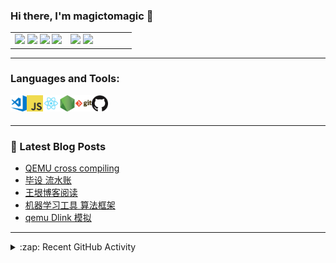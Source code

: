 
### Hi there, I'm magictomagic 👋

<!--
**magictomagic/magictomagic** is a ✨ _special_ ✨ repository because its `README.md` (this file) appears on your GitHub profile.

Here are some ideas to get you started:

- 🔭 I’m currently working on ...
- 🌱 I’m currently learning ...
- 👯 I’m looking to collaborate on ...
- 🤔 I’m looking for help with ...
- 💬 Ask me about ...
- 📫 How to reach me: ...
- 😄 Pronouns: ...
- ⚡ Fun fact: ...
-->
<table>
<tr>
<td valign="top" width="46%">
  <div style="justify-content: center; align-items: center;">
  <img src="https://github-readme-stats.vercel.app/api/pin/?username=magictomagic&repo=MagicAnchor&show_owner=true">
   <img src="https://github-readme-stats.vercel.app/api/pin/?username=magictomagic&repo=coSS&show_owner=true">
  <img src="https://github-readme-stats.vercel.app/api/pin/?username=magictomagic&repo=learn&show_owner=true">
  <img src="https://github-readme-stats.vercel.app/api/pin/?username=magictomagic&repo=WebSimplifyHUB&show_owner=true">
    </div>
</td>
<td valign="top" width="54%">
  <div style="justify-content: center; align-items: center;">
  <img src="https://github-readme-stats.vercel.app/api?username=magictomagic&theme=highcontrast&show_icons=true&count_private=true">
  <img  height="270" src="https://github-readme-stats.vercel.app/api/top-langs/?username=magictomagic&layout=compact&hide=html,TeX&langs_count=10">
    </div>
</td>
</tr>

</table>


---
### Languages and Tools:

<img align="left" alt="Visual Studio Code" width="26px" src="https://raw.githubusercontent.com/github/explore/80688e429a7d4ef2fca1e82350fe8e3517d3494d/topics/visual-studio-code/visual-studio-code.png" />

<img align="left" alt="JavaScript" width="26px" src="https://raw.githubusercontent.com/github/explore/80688e429a7d4ef2fca1e82350fe8e3517d3494d/topics/javascript/javascript.png" />
<img align="left" alt="React" width="26px" src="https://raw.githubusercontent.com/github/explore/80688e429a7d4ef2fca1e82350fe8e3517d3494d/topics/react/react.png" />

<img align="left" alt="Node.js" width="26px" src="https://raw.githubusercontent.com/github/explore/80688e429a7d4ef2fca1e82350fe8e3517d3494d/topics/nodejs/nodejs.png" />

<img align="left" alt="Git" width="26px" src="https://raw.githubusercontent.com/github/explore/80688e429a7d4ef2fca1e82350fe8e3517d3494d/topics/git/git.png" />

<img align="left" alt="GitHub" width="26px" src="https://raw.githubusercontent.com/github/explore/78df643247d429f6cc873026c0622819ad797942/topics/github/github.png" />

<br />
<br />

---
### 📕 Latest Blog Posts
<!-- BLOG-POST-LIST:START -->
- [QEMU cross compiling](https://iron.magictomagic.com/post/qemu-cross-compiling/)
- [毕设 流水账](https://iron.magictomagic.com/post/%E6%AF%95%E8%AE%BE-%E6%B5%81%E6%B0%B4%E8%B4%A6/)
- [王垠博客阅读](https://iron.magictomagic.com/post/%E6%8B%9C%E8%AF%BB%E7%8E%8B%E5%9E%A0/)
- [机器学习工具 算法框架](https://iron.magictomagic.com/post/%E6%9C%BA%E5%99%A8%E5%AD%A6%E4%B9%A0%E5%B7%A5%E5%85%B7/)
- [qemu Dlink 模拟](https://iron.magictomagic.com/post/qemu-dlink-%E6%A8%A1%E6%8B%9F/)
<!-- BLOG-POST-LIST:END -->

---
<details>
  <summary>:zap: Recent GitHub Activity</summary>
<!--START_SECTION:activity--> 
1. ❗️ Opened issue [#4316](https://github.com/Chocobozzz/PeerTube/issues/4316) in [Chocobozzz/PeerTube](https://github.com/Chocobozzz/PeerTube)
2. 🎉 Merged PR [#2](https://github.com/magictomagic/backup/pull/2) in [magictomagic/backup](https://github.com/magictomagic/backup)
3. 💪 Opened PR [#2](https://github.com/magictomagic/backup/pull/2) in [magictomagic/backup](https://github.com/magictomagic/backup)
4. 🗣 Commented on [#1](https://github.com/magictomagic/backup/issues/1) in [magictomagic/backup](https://github.com/magictomagic/backup)
5. 🎉 Merged PR [#1](https://github.com/magictomagic/backup/pull/1) in [magictomagic/backup](https://github.com/magictomagic/backup)
<!--END_SECTION:activity-->
</details>
